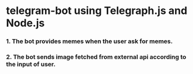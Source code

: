 # telegram-bot using Telegraph.js and Node.js
###  1. The bot provides memes when the user ask for memes.
###  2. The bot sends image fetched from external api according to the input of user.
